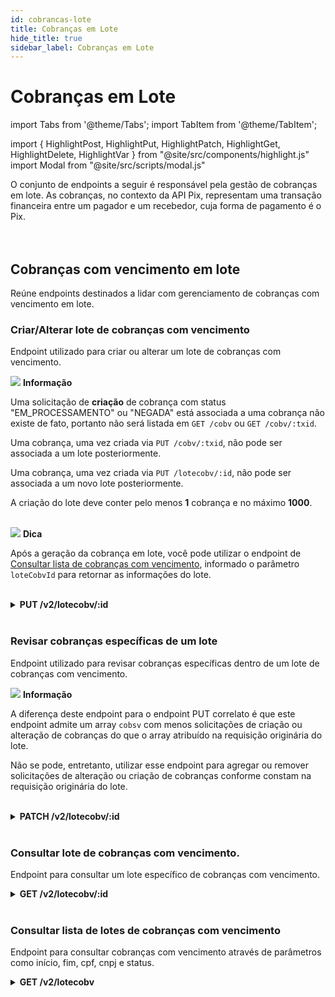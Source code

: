 ```yaml
---
id: cobrancas-lote
title: Cobranças em Lote
hide_title: true
sidebar_label: Cobranças em Lote
---
```

<h1 className="titulo">Cobranças em Lote</h1>
<div className="conteudo">

import Tabs from '@theme/Tabs';
import TabItem from '@theme/TabItem';


import { HighlightPost, HighlightPut, HighlightPatch, HighlightGet, HighlightDelete, HighlightVar } from "@site/src/components/highlight.js"
import Modal from "@site/src/scripts/modal.js" 

<!-- Embedding React components with MDX -->
<!-- fontWeight: 'bold', -->

<div className="subtitulo">
O conjunto de endpoints a seguir é responsável pela gestão de cobranças em lote. As cobranças, no contexto da API Pix, representam uma transação financeira entre um pagador e um recebedor, cuja forma de pagamento é o Pix.

</div>

<br/>
<br/>


## Cobranças com vencimento em lote

Reúne endpoints destinados a lidar com gerenciamento de cobranças com vencimento em lote.

### Criar/Alterar lote de cobranças com vencimento
Endpoint utilizado para criar ou alterar um lote de cobranças com vencimento.

<div className="admonition admonition_info">
<div>
<img src="/img/info-circle-blue.svg"/> <b>Informação</b>
</div>
<p>Uma solicitação de <strong>criação</strong> de cobrança com status "EM_PROCESSAMENTO" ou "NEGADA" está associada a uma cobrança não existe de fato, portanto não será listada em <code>GET /cobv</code> ou <code>GET /cobv/:txid</code>.</p>
<p>Uma cobrança, uma vez criada via <code>PUT /cobv/:txid</code>, não pode ser associada a um lote posteriormente.</p>
<p>Uma cobrança, uma vez criada via <code>PUT /lotecobv/:id</code>, não pode ser associada a um novo lote posteriormente.</p>
<p>A criação do lote deve conter pelo menos <strong>1</strong> cobrança e no máximo <strong>1000</strong>.</p>
</div>

<br/>


<div className="admonition admonition_tip">
<div>
<img src="/img/lightbulb-on-green.svg"/> <b>Dica</b>
</div>
<p>Após a geração da cobrança em lote, você pode utilizar o endpoint de <a href="/docs/api-pix/cobrancas-com-vencimento#consultar-lista-de-cobranças-com-vencimento" target="_blank">Consultar lista de cobranças com vencimento</a>, informado o parâmetro <code>loteCobvId</code> para retornar as informações do lote.</p>
</div>

<br/>

<!-- Método PUT -->
<div className="put">
<details className="col-100">
  <summary>
    <b><HighlightPut>PUT</HighlightPut> /v2/lotecobv/<HighlightVar>:id</HighlightVar></b>
  </summary>
      <div className="put-div"> 
          <div className="left">
            Requer autorização para o escopo: <code>lotecobv.read</code> 
          </div>
          <div className="right">
          <Modal filename="/markdown/pix/cobv/Criar_cobranca_lote.md" />
          </div>
      </div>
      <br/> <br/>

Para o caso de uso de alteração de cobranças, o array a ser atribuído na requisicão deve ser composto pelas exatas requisições de criação de cobranças que constaram no array atribuído na requisição originária.

Não se pode utilizar este endpoint para alterar um lote de cobranças com vencimento agregando ou removendo cobranças já existentes dentro do conjunto de cobranças criadas na requisição originária do lote.

Em outras palavras, se originalmente criou-se um lote, por exemplo, com as cobranças <code>[a, b e c]</code>, não se pode alterar esse conjunto de cobranças original que o lote representa para <code>[a, b, c, d]</code>, ou para <code>[a, b]</code>. Por outro lado, pode-se alterar, em lote as cobranças <code>[a, b, c]</code>, conforme originalmente constam na requisição originária do lote.

<br/>
      <p><b>Requisição</b></p>
      <p></p>
  <Tabs
    defaultValue="exemplo"
    values={[
    { label: 'Exemplo 1', value: 'exemplo', },
    { label: 'Exemplo 2 (loc)', value: 'exemplo 2', }
    ]}>
    
  <TabItem value="exemplo">

  ```json
{
    "descricao": "Cobranças dos alunos do turno vespertino",
    "cobsv": [
      {
        "calendario": {
            "dataDeVencimento": "2020-12-31",
            "validadeAposVencimento": 30
        },
        "txid": "fb2761260e554ad593c7226beb5cb650",
        "devedor": {
            "cpf": "08577095428",
            "nome": "João Souza"
        },
        "valor": {
            "original": "100.00"
        },
        "chave": "7c084cd4-54af-4172-a516-a7d1a12b75cc",
        "solicitacaoPagador": "Informar matrícula"
        },
        {
        "calendario": {
            "dataDeVencimento": "2020-12-31",
            "validadeAposVencimento": 30
        },
        "txid": "7978c0c97ea847e78e8849634473c1f1",
        "devedor": {
            "cpf": "15311295449",
            "nome": "Manoel Silva"
        },
        "valor": {
            "original": "100.00"
        },
        "chave": "7c084cd4-54af-4172-a516-a7d1a12b75cc",
        "solicitacaoPagador": "Informar matrícula"
      }
    ]
}
  ```
  </TabItem>
     <TabItem value="exemplo 2">

  ```json
{
    "descricao": "Cobranças dos alunos do turno vespertino",
    "cobsv": [
      {
        "calendario": {
            "dataDeVencimento": "2020-12-31",
            "validadeAposVencimento": 30
        },
        "txid": "fb2761260e554ad593c7226beb5cb650",
        "loc": {
            "id": 789
        },
        "devedor": {
            "logradouro": "Alameda Souza, Numero 80, Bairro Braz",
            "cidade": "Recife",
            "uf": "PE",
            "cep": "70011750",
            "cpf": "08577095428",
            "nome": "João Souza"
        },
        "valor": {
            "original": "100.00"
        },
        "chave": "7c084cd4-54af-4172-a516-a7d1a12b75cc",
        "solicitacaoPagador": "Informar matrícula"
        },
        {
        "calendario": {
            "dataDeVencimento": "2020-12-31",
            "validadeAposVencimento": 30
        },
        "txid": "7978c0c97ea847e78e8849634473c1f1",
        "loc": {
            "id": 57221
        },
        "devedor": {
            "logradouro": "Rua 15, Numero 1, Bairro Campo Grande",
            "cidade": "Recife",
            "uf": "PE",
            "cep": "70055751",
            "cpf": "15311295449",
            "nome": "Manoel Silva"
        },
        "valor": {
            "original": "100.00"
        },
        "chave": "7c084cd4-54af-4172-a516-a7d1a12b75cc",
        "solicitacaoPagador": "Informar matrícula"
      }
    ]
}
  ```
  </TabItem>

  </Tabs>

  <br/>   
        
  <b>Respostas</b>

  <br/> 

  As respostas abaixo representam Sucesso(201) e Falhas/erros do consumo.
  <Tabs
    defaultValue="saida"
    values={[
      { label: '🟢 202', value: 'saida', },
      { label: '🔴 400', value: '400', },
      { label: '🔴 403', value: '403', },
      { label: '🔴 404', value: '404', },
      { label: '🔴 503', value: '503', },
    ]}>
  <TabItem value="saida">

  ```json
Lote de cobranças com vencimento solicitado para criação.
  ```
  </TabItem>
  <TabItem value="400">

  ```json
{
    "type": "https://pix.bcb.gov.br/api/v2/error/LoteCobVOperacaoInvalida",
    "title": "Lote de cobranças inválido.",
    "status": 400,
    "detail": "A requisição que busca alterar ou criar um lote de cobranças com vencimento não respeita o _schema_ ou está semanticamente errada.",
    "violacoes": [
      {
      "razao": "O objeto loteCobV.cobsV não respeita o _schema_.",
      "propriedade": "loteCobV.cobsV"
      },
      {
      "razao": "O campo loteCobV.descricao não respeita o _schema_.",
      "propriedade": "loteCobV.descricao"
      }
    ]
}
  ```
  </TabItem>
  <TabItem value="403">

  ```json
{
    "type": "https://pix.bcb.gov.br/api/v2/error/AcessoNegado",
    "title": "Acesso Negado",
    "status": 403,
    "detail": "Requisição de participante autenticado que viola alguma regra de autorização."
}
  ```
  </TabItem>
  <TabItem value="404">

  ```json
{
    "type": "https://pix.bcb.gov.br/api/v2/error/NaoEncontrado",
    "title": "Não Encontrado",
    "status": 404,
    "detail": "Entidade não encontrada."
}
  ```
  </TabItem>
  <TabItem value="503">

  ```json
{
    "type": "https://pix.bcb.gov.br/api/v2/error/ServicoIndisponivel",
    "title": "Serviço Indisponível",
    "status": 503,
    "detail": "Serviço não está disponível no momento. Serviço solicitado pode estar em manutenção ou fora da janela de funcionamento."
}
  ```
  </TabItem>
  </Tabs>

</details>

</div>

<br/>

### Revisar cobranças específicas de um lote
Endpoint utilizado para revisar cobranças específicas dentro de um lote de cobranças com vencimento.

<div className="admonition admonition_info">
<div>
<img src="/img/info-circle-blue.svg"/> <b>Informação</b>
</div>
<p>A diferença deste endpoint para o endpoint PUT correlato é que este endpoint admite um array <code>cobsv</code> com menos solicitações de criação ou alteração de cobranças do que o array atribuído na requisição originária do lote.</p>
<p>Não se pode, entretanto, utilizar esse endpoint para agregar ou remover solicitações de alteração ou criação de cobranças conforme constam na requisição originária do lote.</p>
</div>

<br/>

<!-- Método PATCH -->
<div className="patch">
<details className="col-100">
  <summary>
    <b><HighlightPatch>PATCH</HighlightPatch> /v2/lotecobv/<HighlightVar>:id</HighlightVar></b>
  </summary>
      <div className="put-div"> 
          <div className="left">
            Requer autorização para o escopo: <code>lotecobv.read</code> 
          </div>
          <div className="right">
          <Modal filename="/markdown/pix/cobv/Revisar_cobranca_lote.md" />
          </div>
      </div>
      <br/> <br/>
      <p><b>Requisição</b></p>
      <p></p>
  <Tabs
    defaultValue="exemplo1"
    values={[
    { label: 'Exemplo', value: 'exemplo1', }
    ]}>
    
  <TabItem value="exemplo1">

  ```json
{
    "cobsv": [
      {
        "calendario": {
          "dataDeVencimento": "2020-01-10"
        },
        "txid": "fb2761260e554ad593c7226beb5cb650",
        "valor": {
          "original": "110.00"
        }
      },
      {
        "calendario": {
          "dataDeVencimento": "2020-01-10"
        },
        "txid": "7978c0c97ea847e78e8849634473c1f1",
        "valor": {
          "original": "110.00"
        }
      }
    ]
}

  ``` 
  </TabItem>
  </Tabs>
  

  <br/>        
  <b>Respostas</b>

  <br/> 

  As respostas abaixo representam Sucesso(200) e Falhas/erros do consumo.
  <Tabs
    defaultValue="saida"
    values={[
      { label: '🟢 202', value: 'saida', },
      { label: '🔴 400', value: '400', },
      { label: '🔴 403', value: '403', },
      { label: '🔴 404', value: '404', },
      { label: '🔴 503', value: '503', },
    ]}>
  <TabItem value="saida">

  ```json
Solicitação de revisão do Lote de cobranças encaminhada para processamento.
  ```
  </TabItem>
  <TabItem value="400">

  ```json
{
    "type": "https://pix.bcb.gov.br/api/v2/error/CobVOperacaoInvalida",
    "title": "Operação inválida.",
    "status": 400,
    "detail": "Cobrança não encontra-se mais com o status ATIVA, somente cobranças ativas podem ser revisadas."
}
  ```
  </TabItem>
  <TabItem value="403">

  ```json
{
    "type": "https://pix.bcb.gov.br/api/v2/error/AcessoNegado",
    "title": "Acesso Negado",
    "status": 403,
    "detail": "Requisição de participante autenticado que viola alguma regra de autorização."
}
  ```
  </TabItem>
  <TabItem value="404">

  ```json
{
    "type": "https://pix.bcb.gov.br/api/v2/error/NaoEncontrado",
    "title": "Não Encontrado",
    "status": 404,
    "detail": "Entidade não encontrada."
}
  ```
  </TabItem>
  <TabItem value="503">

  ```json
{
    "type": "https://pix.bcb.gov.br/api/v2/error/ServicoIndisponivel",
    "title": "Serviço Indisponível",
    "status": 503,
    "detail": "Serviço não está disponível no momento. Serviço solicitado pode estar em manutenção ou fora da janela de funcionamento."
}
  ```
  </TabItem>
  </Tabs>

</details>

</div>

<br/>

### Consultar lote de cobranças com vencimento.
Endpoint para consultar um lote específico de cobranças com vencimento.


<!-- Método GET -->
<div className="get">
<details className="col-100">
  <summary>
    <b><HighlightGet>GET</HighlightGet> /v2/lotecobv/<HighlightVar>:id</HighlightVar></b>
  </summary>
      <div className="get-div"> 
          <div className="left">
            Requer autorização para o escopo: <code>lotecobv.write</code> 
          </div>
          <div className="right">
          <Modal filename="/markdown/pix/cobv/Consultar_lote_cobv.md" />
          </div>
      </div>
       <br/> <br/>

  <b>Respostas</b>

  <br/> 

  As respostas abaixo representam Sucesso(200) e Falhas/erros do consumo.
  <Tabs
    defaultValue="saida"
    values={[
      { label: '🟢 200', value: 'saida', },
      { label: '🔴 403', value: '403', },
      { label: '🔴 404', value: '404', },
      { label: '🔴 503', value: '503', },
    ]}>
  <TabItem value="saida">

  ```json
{
    "descricao": "Cobranças dos alunos do turno vespertino",
    "criacao": "2020-11-01T20:15:00.358Z",
    "cobsv": [
      {
        "criacao": "2020-11-01T20:15:00.358Z",
        "txid": "fb2761260e554ad593c7226beb5cb650",
        "status": "CRIADA"
      },
      {
        "txid": "7978c0c97ea847e78e8849634473c1f1",
        "status": "NEGADA",
        "problema": {
          "type": "https://pix.bcb.gov.br/api/v2/error/CobVOperacaoInvalida",
          "title": "Cobrança inválida.",
          "status": 400,
          "detail": "A requisição que busca alterar ou criar uma cobrança com vencimento não respeita o _schema_ ou está semanticamente errada.",
          "violacoes": [
            {
              "razao": "O objeto cobv.devedor não respeita o _schema_.",
              "propriedade": "cobv.devedor"
            }
          ]
        }
      }
    ]
}
  ``` 
  </TabItem>
  <TabItem value="403">

  ```json
{
    "type": "https://pix.bcb.gov.br/api/v2/error/AcessoNegado",
    "title": "Acesso Negado",
    "status": 403,
    "detail": "Requisição de participante autenticado que viola alguma regra de autorização."
}
  ```
 </TabItem>
 <TabItem value="404">

  ```json
{
    "type": "https://pix.bcb.gov.br/api/v2/error/NaoEncontrado",
    "title": "Não Encontrado",
    "status": 404,
    "detail": "Entidade não encontrada."
}
  ```
 </TabItem>
  <TabItem value="503">

  ```json
{
    "type": "https://pix.bcb.gov.br/api/v2/error/ServicoIndisponivel",
    "title": "Serviço Indisponível",
    "status": 503,
    "detail": "Serviço não está disponível no momento. Serviço solicitado pode estar em manutenção ou fora da janela de funcionamento."
}
  ```
  </TabItem>
  </Tabs>

</details>
</div> 

<br/>

### Consultar lista de lotes de cobranças com vencimento

Endpoint para consultar cobranças com vencimento através de parâmetros como início, fim, cpf, cnpj e status.

<!-- Método GET -->
<div className="get">
<details className="col-100">
  <summary>
    <b><HighlightGet>GET</HighlightGet> /v2/lotecobv</b>
  </summary>
      <div className="get-div"> 
          <div className="left">
            Requer autorização para o escopo: <code>lotecobv.write</code> 
          </div>
          <div className="right">
          <Modal filename="/markdown/pix/cobv/Listar_lotes_cobv.md" />
          </div>
      </div>
      <br/> <br/>

  <p><b>Requisição</b></p>
  O trecho de código abaixo ilustra o consumo do endpoint em uma requisição com o mínimo de parâmetros possível (o intervalo de datas <code>inicio</code> e <code>fim</code>) e o formato em que esses parâmetros devem ser repassados.

<br/><br/>

  <code>
  /v2/lotecobv?inicio=2023-01-01T16:01:35Z&fim=2023-12-30T16:01:35Z
 </code>

  <br/>    
 <br/>

  <b>Respostas</b>

  <br/> 

  As respostas abaixo representam Sucesso(200) e Falhas/erros do consumo.
  <Tabs
    defaultValue="saida"
    values={[
      { label: '🟢 200', value: 'saida', },
      { label: '🔴 403', value: '403', },
      { label: '🔴 503', value: '503', },
    ]}>
  <TabItem value="saida">

  ```json
{
    "parametros": {
      "inicio": "2020-01-01T00:00:00Z",
      "fim": "2020-12-01T23:59:59Z",
      "paginacao": {
        "paginaAtual": 0,
        "itensPorPagina": 100,
        "quantidadeDePaginas": 1,
        "quantidadeTotalDeItens": 2
      }
    },
    "lotes": [
      {
        "$ref": "openapi.yaml#/components/examples/loteCobVResponse1/value"
      },
      {
        "$ref": "openapi.yaml#/components/examples/loteCobVResponse2/value"
      }
    ]
}
  ``` 
  </TabItem>
  <TabItem value="403">

  ```json
{
    "type": "https://pix.bcb.gov.br/api/v2/error/AcessoNegado",
    "title": "Acesso Negado",
    "status": 403,
    "detail": "Requisição de participante autenticado que viola alguma regra de autorização."
}
  ```
 </TabItem>
  <TabItem value="503">

  ```json
{
    "type": "https://pix.bcb.gov.br/api/v2/error/ServicoIndisponivel",
    "title": "Serviço Indisponível",
    "status": 503,
    "detail": "Serviço não está disponível no momento. Serviço solicitado pode estar em manutenção ou fora da janela de funcionamento."
}
  ```
  </TabItem>
  </Tabs>

</details>
</div>


</div>